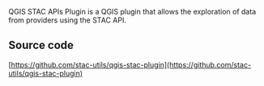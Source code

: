 

QGIS STAC APIs Plugin is a QGIS plugin that allows the exploration of data from providers using the STAC API.

## Source code

[https://github.com/stac-utils/qgis-stac-plugin](https://github.com/stac-utils/qgis-stac-plugin)
